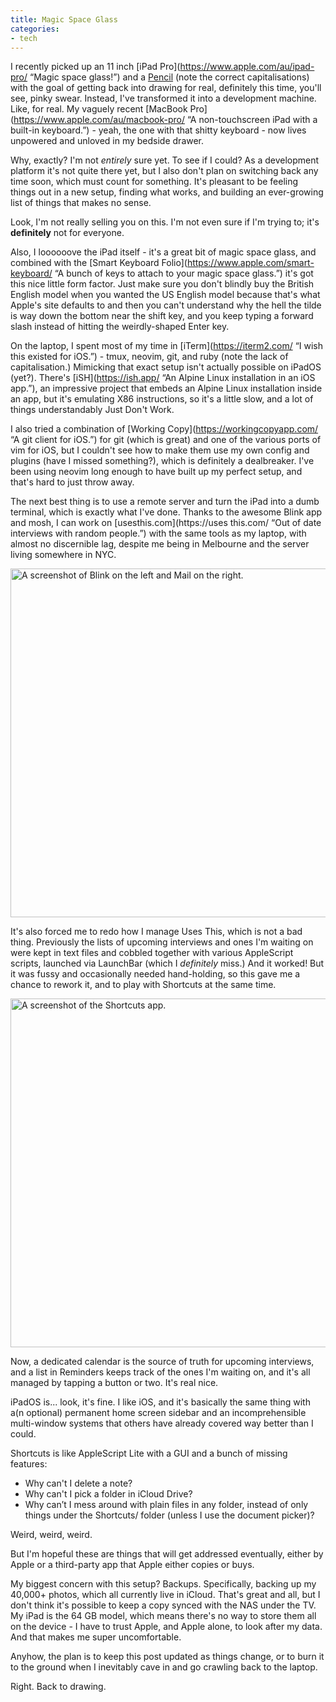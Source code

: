 ```yaml
---
title: Magic Space Glass
categories:
- tech
---
```


I recently picked up an 11 inch [iPad Pro](https://www.apple.com/au/ipad-pro/ “Magic space glass!”) and a [Pencil](https://www.apple.com/au/apple-pencil/ "It’s just like a pencil, kinda.") (note the correct capitalisations) with the goal of getting back into drawing for real, definitely this time, you'll see, pinky swear. Instead, I've transformed it into a development machine. Like, for real. My vaguely recent [MacBook Pro](https://www.apple.com/au/macbook-pro/ “A non-touchscreen iPad with a built-in keyboard.”) - yeah, the one with that shitty keyboard - now lives unpowered and unloved in my bedside drawer.

Why, exactly? I'm not *entirely* sure yet. To see if I could? As a development platform it's not quite there yet, but I also don't plan on switching back any time soon, which must count for something. It's pleasant to be feeling things out in a new setup, finding what works, and building an ever-growing list of things that makes no sense.

Look, I'm not really selling you on this. I'm not even sure if I'm trying to; it's **definitely** not for everyone.

Also, I loooooove the iPad itself - it's a great bit of magic space glass, and combined with the [Smart Keyboard Folio](https://www.apple.com/smart-keyboard/ “A bunch of keys to attach to your magic space glass.”) it's got this nice little form factor. Just make sure you don't blindly buy the British English model when you wanted the US English model because that's what Apple's site defaults to and then you can't understand why the hell the tilde is way down the bottom near the shift key, and you keep typing a forward slash instead of hitting the weirdly-shaped Enter key.

On the laptop, I spent most of my time in [iTerm](https://iterm2.com/ “I wish this existed for iOS.”) - tmux, neovim, git, and ruby (note the lack of capitalisation.) Mimicking that exact setup isn't actually possible on iPadOS (yet?). There's [iSH](https://ish.app/ “An Alpine Linux installation in an iOS app.”), an impressive project that embeds an Alpine Linux installation inside an app, but it's emulating X86 instructions, so it's a little slow, and a lot of things understandably Just Don't Work.

I also tried a combination of [Working Copy](https://workingcopyapp.com/ “A git client for iOS.”) for git (which is great) and one of the various ports of vim for iOS, but I couldn't see how to make them use my own config and plugins (have I missed something?), which is definitely a dealbreaker. I've been using neovim long enough to have built up my perfect setup, and that's hard to just throw away.

The next best thing is to use a remote server and turn the iPad into a dumb terminal, which is exactly what I've done. Thanks to the awesome Blink app and mosh, I can work on [usesthis.com](https://uses this.com/ “Out of date interviews with random people.”) with the same tools as my laptop, with almost no discernible lag, despite me being in Melbourne and the server living somewhere in NYC.

<img src="/images/posts/blink_and_mail.jpg" width="800" height="558" alt="A screenshot of Blink on the left and Mail on the right."> 

It's also forced me to redo how I manage Uses This, which is not a bad thing. Previously the lists of upcoming interviews and ones I'm waiting on were kept in text files and cobbled together with various AppleScript scripts, launched via LaunchBar (which I *definitely* miss.) And it worked! But it was fussy and occasionally needed hand-holding, so this gave me a chance to rework it, and to play with Shortcuts at the same time.

<img src="/images/posts/shortcuts.jpg" width="800" height="558" alt="A screenshot of the Shortcuts app."> 

Now, a dedicated calendar is the source of truth for upcoming interviews, and a list in Reminders keeps track of the ones I'm waiting on, and it's all managed by tapping a button or two. It's real nice.

iPadOS is... look, it's fine. I like iOS, and it's basically the same thing with a(n optional) permanent home screen sidebar and an incomprehensible multi-window systems that others have already covered way better than I could.

Shortcuts is like AppleScript Lite with a GUI and a bunch of missing features:

- Why can't I delete a note?
- Why can't I pick a folder in iCloud Drive?
- Why can’t I mess around with plain files in any folder, instead of only things under the Shortcuts/ folder (unless I use the document picker)?

Weird, weird, weird.

But I'm hopeful these are things that will get addressed eventually, either by Apple or a third-party app that Apple either copies or buys. 

My biggest concern with this setup? Backups. Specifically, backing up my 40,000+ photos, which all currently live in iCloud. That's great and all, but I don't think it's possible to keep a copy synced with the NAS under the TV. My iPad is the 64 GB model, which means there's no way to store them all on the device - I have to trust Apple, and Apple alone, to look after my data. And that makes me super uncomfortable. 

Anyhow, the plan is to keep this post updated as things change, or to burn it to the ground when I inevitably cave in and go crawling back to the laptop.

Right. Back to drawing.

